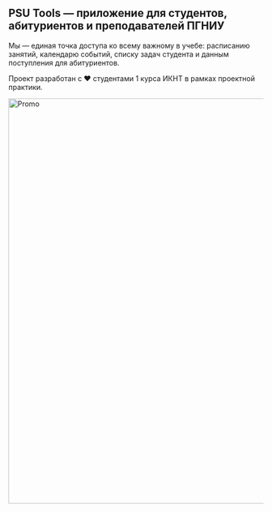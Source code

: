 ## PSU Tools — приложение для студентов, абитуриентов и преподавателей ПГНИУ 

Мы — единая точка доступа ко всему важному в учебе: расписанию занятий, календарю событий, списку задач студента и данным поступления для абитуриентов.

Проект разработан с ❤ студентами 1 курса ИКНТ в рамках проектной практики.

<img src="https://i.ibb.co/xg7224P/github.png" alt="Promo" width="800"/>
